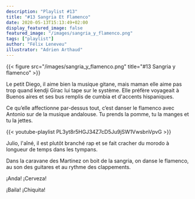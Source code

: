 ```yaml
---
description: "Playlist #13"
title: "#13 Sangria Et Flamenco"
date: 2020-05-13T15:13:49+02:00
display_featured_image: false
featured_image: "/images/sangria_y_flamenco.png"
tags: ["playlist"]
author: "Félix Leneveu" 
illustrator: "Adrien Arthaud"
---
```


{{< figure src="/images/sangria_y_flamenco.png" title="#13 Sangria y flamenco" >}}

Le petit Diego, il aime bien la musique gitane, mais maman elle aime pas trop quand kendji Girac lui tape sur le système. Elle préfère voyageait à Buenos aires et ses bus remplis de cumbia et d'accents hispaniques. 

Ce qu’elle affectionne par-dessus tout, c’est danser le flamenco avec Antonio sur de la musique andalouse. Tu prends la pomme, tu la manges et tu la jettes. 

{{< youtube-playlist PL3yt8r5HGJ34Z7cD5Ju9jSW1VwsbnVpvG >}}

Julio, l'aîné, il est plutôt branché rap et se fait cracher du morodo à longueur de temps dans les tympans. 

Dans la caravane des Martinez on boit de la sangria, on danse le flamenco, au son des guitares et au rythme des clappements.

¡Anda!  ¡Cerveza!

¡Baila!  ¡Chiquita!
